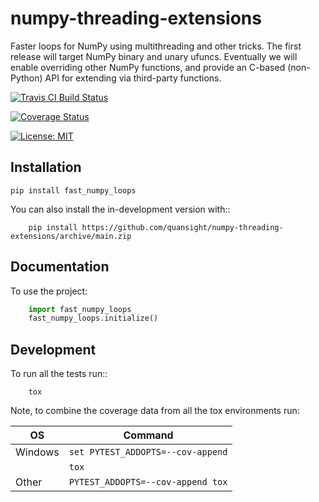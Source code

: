 # numpy-threading-extensions
Faster loops for NumPy using multithreading and other tricks. The first release
will target NumPy binary and unary ufuncs. Eventually we will enable overriding
other NumPy functions, and provide an C-based (non-Python) API for extending
via third-party functions.

[![Travis CI Build Status](https://api.travis-ci.org/Quansight/numpy-threading-extensions.svg)](https://travis-ci.org/Quansight/numpy-threading-extensions)

[![Coverage Status](https://codecov.io/gh/Quansight/numpy-threading-extensions/branch/main/graphs/badge.svg)](https://codecov.io/github/Quansight/numpy-threading-extensions)

[![License: MIT](https://img.shields.io/badge/License-MIT-yellow.svg)](https://opensource.org/licenses/MIT)

## Installation
```
pip install fast_numpy_loops
```

You can also install the in-development version with::
```
    pip install https://github.com/quansight/numpy-threading-extensions/archive/main.zip
```

## Documentation

To use the project:

```python
    import fast_numpy_loops
    fast_numpy_loops.initialize()
```

## Development

To run all the tests run::

```
    tox
```

Note, to combine the coverage data from all the tox environments run:

 OS | Command
----|----
Windows | `set PYTEST_ADDOPTS=--cov-append`
|        | `tox`
Other   | `PYTEST_ADDOPTS=--cov-append tox`
